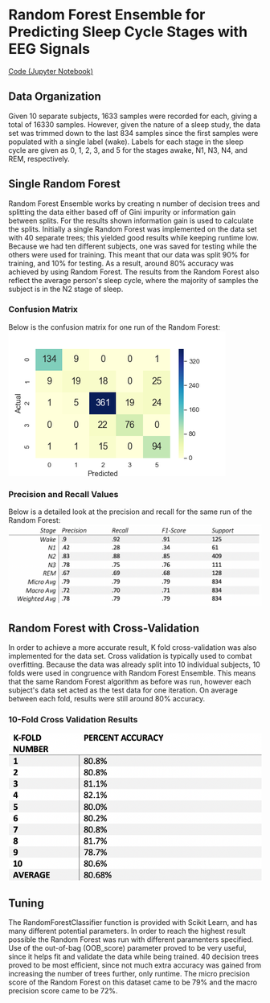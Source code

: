# Random Forest Ensemble for Predicting Sleep Cycle Stages with EEG Signals
[Code (Jupyter Notebook)](https://github.com/fkarimzadeh6/CX4240_project/blob/Nihad-Ljubuncic/RF_with_kfold.ipynb)
## Data Organization

Given 10 separate subjects, 1633 samples were recorded for each, giving a total of 16330 samples. However, given the nature of a sleep study, the data set was trimmed down to the last 834 samples since the first samples were populated with a single label (wake). Labels for each stage in the sleep cycle are given as 0, 1, 2, 3, and 5 for the stages awake, N1, N3, N4, and REM, respectively.

## Single Random Forest

Random Forest Ensemble works by creating n number of decision trees and splitting the data either based off of Gini impurity or information gain between splits. For the results shown information gain is used to calculate the splits. Initially a single Random Forest was implemented on the data set with 40 separate trees; this yielded good results while keeping runtime low.  Because we had ten different subjects, one was saved for testing while the others were used for training. This meant that our data was split 90% for training, and 10% for testing. As a result, around 80% accuracy was achieved by using Random Forest. The results from the Random Forest also reflect the average person's sleep cycle, where the majority of samples the subject is in the N2 stage of sleep. 

### Confusion Matrix
Below is the confusion matrix for one run of the Random Forest:
![image](https://github.com/fkarimzadeh6/CX4240_project/blob/Nihad-Ljubuncic/heatmap_copy.png)
### Precision and Recall Values
Below is a detailed look at the precision and recall for the same run of the Random Forest:
![image](https://github.com/fkarimzadeh6/CX4240_project/blob/Nihad-Ljubuncic/class_report.png)
## Random Forest with Cross-Validation

In order to achieve a more accurate result, K fold cross-validation was also implemented for the data set. Cross validation is typically used to combat overfitting. Because the data was already split into 10 individual subjects, 10 folds were used in congruence with Random Forest Ensemble. This means that the same Random Forest algorithm as before was run, however each subject's data set acted as the test data for one iteration. On average between each fold, results were still around 80% accuracy. 
### 10-Fold Cross Validation Results
![image](https://github.com/fkarimzadeh6/CX4240_project/blob/Nihad-Ljubuncic/kfoldtable.png)
## Tuning

The RandomForestClassifier function is provided with Scikit Learn, and has many different potential parameters. In order to reach the highest result possible the Random Forest was run with different paramenters specified. Use of the out-of-bag (OOB_score) parameter proved to be very useful, since it helps fit and validate the data while being trained. 40 decision trees proved to be most efficient, since not much extra accuracy was gained from increasing the number of trees further, only runtime. The micro precision score of the Random Forest on this dataset came to be 79% and the macro precision score came to be 72%. 

